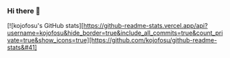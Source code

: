 ### Hi there 👋

[![kojofosu's GitHub stats][https://github-readme-stats.vercel.app/api?username=kojofosu&hide_border=true&include_all_commits=true&count_private=true&show_icons=true][https://github.com/kojofosu/github-readme-stats&#41]

<!--
**Paliverse/Paliverse** is a ✨ _special_ ✨ repository because its `README.md` (this file) appears on your GitHub profile.
Here are some ideas to get you started:
- 🔭 I’m currently working on ...
- 🌱 I’m currently learning ...
- 👯 I’m looking to collaborate on ...
- 🤔 I’m looking for help with ...
- 💬 Ask me about ...
- 📫 How to reach me: ...
- 😄 Pronouns: ...
- ⚡ Fun fact: ...
-->
